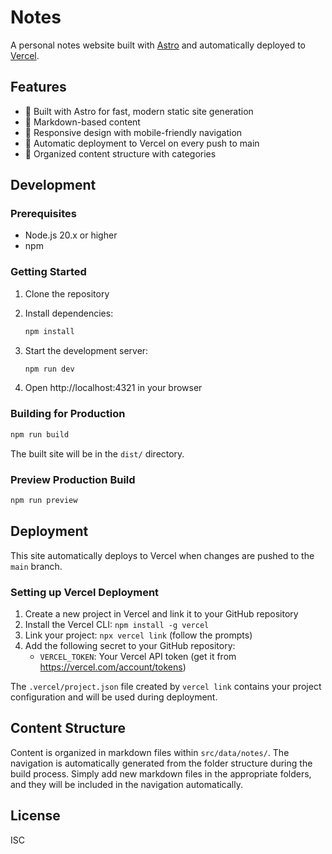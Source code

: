 # Notes

A personal notes website built with [Astro](https://astro.build) and automatically deployed to [Vercel](https://vercel.com).

## Features

- 🚀 Built with Astro for fast, modern static site generation
- 📝 Markdown-based content
- 🎨 Responsive design with mobile-friendly navigation
- 🔄 Automatic deployment to Vercel on every push to main
- 📁 Organized content structure with categories

## Development

### Prerequisites

- Node.js 20.x or higher
- npm

### Getting Started

1. Clone the repository
2. Install dependencies:
   ```bash
   npm install
   ```

3. Start the development server:
   ```bash
   npm run dev
   ```

4. Open http://localhost:4321 in your browser

### Building for Production

```bash
npm run build
```

The built site will be in the `dist/` directory.

### Preview Production Build

```bash
npm run preview
```

## Deployment

This site automatically deploys to Vercel when changes are pushed to the `main` branch.

### Setting up Vercel Deployment

1. Create a new project in Vercel and link it to your GitHub repository
2. Install the Vercel CLI: `npm install -g vercel`
3. Link your project: `npx vercel link` (follow the prompts)
4. Add the following secret to your GitHub repository:
   - `VERCEL_TOKEN`: Your Vercel API token (get it from https://vercel.com/account/tokens)

The `.vercel/project.json` file created by `vercel link` contains your project configuration and will be used during deployment.

## Content Structure

Content is organized in markdown files within `src/data/notes/`. The navigation is automatically generated from the folder structure during the build process. Simply add new markdown files in the appropriate folders, and they will be included in the navigation automatically.

## License

ISC
